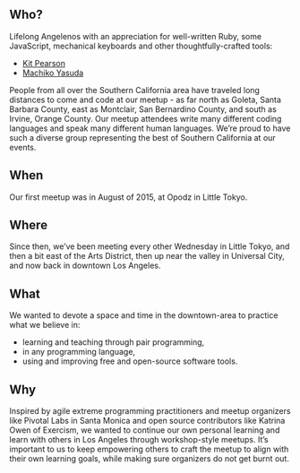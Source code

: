 ## Who?

Lifelong Angelenos with an appreciation for well-written Ruby, some JavaScript, mechanical keyboards and other thoughtfully-crafted tools:
- [Kit Pearson](http://github.com/kpearson)
- [Machiko Yasuda](https://github.com/machikoyasuda)

People from all over the Southern California area have traveled long distances to come and code at our meetup - as far north as Goleta, Santa Barbara County, east as Montclair, San Bernardino County, and south as Irvine, Orange County. Our meetup attendees write many different coding languages and speak many different human languages. We’re proud to have such a diverse group representing the best of Southern California at our events.

## When
Our first meetup was in August of 2015, at Opodz in Little Tokyo. 

## Where

Since then, we’ve been meeting every other Wednesday in Little Tokyo, and then a bit east of the Arts District, then up near the valley in Universal City, and now back in downtown Los Angeles.

## What
We wanted to devote a space and time in the downtown-area to practice what we believe in: 

- learning and teaching through pair programming, 
- in any programming language, 
- using and improving free and open-source software tools. 

## Why
Inspired by agile extreme programming practitioners and meetup organizers like Pivotal Labs in Santa Monica and open source contributors like Katrina Owen of Exercism, we wanted to continue our own personal learning and learn with others in Los Angeles through workshop-style meetups. It’s important to us to keep empowering others to craft the meetup to align with their own learning goals, while making sure organizers do not get burnt out. 
